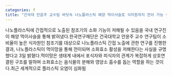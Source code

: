 ```yaml
---
categories: f
title: "건국대 안윤주 교수팀 바닷속 나노플라스틱 해양 먹이사슬로 식자원까지 전이 가능 규명"
---
```

나노플라스틱에 간접적으로 노출된 참조기의 소화 기능이 저해될 수 있음을 국내 연구진이 해양 먹이사슬을 통해 밝혀냈다.한국연구재단은 건국대학교 안윤주 교수 연구팀이 소비율이 높은 식자원인 참조기를 대상으로 나노플라스틱 간접 노출에 관한 연구를 진행한 결과, 나노플라스틱이 먹이망을 통해 전이되며 소화효소 활성을 저해한다는 사실을 규명했다고 3일 밝혔다.먹이망은 생태계 내에서 포식자와 피식자의 관계가 복잡하게 상호연결된 구조를 말하며 소화효소는 음식물의 분해와 영양소 흡수를 돕는 역할을 하는 것이다.최근 세계적으로 플라스틱 오염이 심화됨